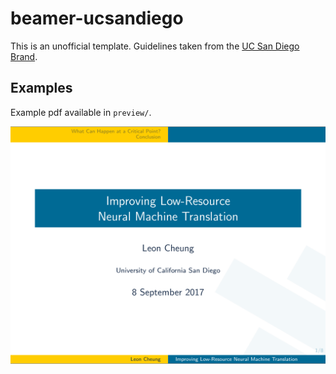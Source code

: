 # beamer-ucsandiego
This is an unofficial template. Guidelines taken from the [UC San Diego Brand](http://ucpa.ucsd.edu/brand/).

## Examples
Example pdf available in `preview/`.

![title-frame](preview/title-frame.png)
